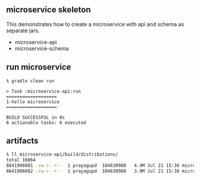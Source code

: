 microservice skeleton
-----------------------

This demonstrates how to create a microservice with api and schema as separate jars.

- microservice-api
- microservice-schema
 

run microservice
--------

```
λ gradle clean run

> Task :microservice-api:run
===================
1-hello microservice
===================

BUILD SUCCESSFUL in 0s
6 actionable tasks: 6 executed
```

artifacts
---------


```bash
λ ll microservice-api/build/distributions/
total 16864
8641996081 -rw-r--r--  1 prayagupd  184630988   4.4M Jul 21 15:36 microservice-api-1.0.tar
8641996082 -rw-r--r--  1 prayagupd  184630988   3.9M Jul 21 15:36 microservice-api-1.0.zip
```